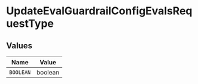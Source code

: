 # UpdateEvalGuardrailConfigEvalsRequestType


## Values

| Name      | Value     |
| --------- | --------- |
| `BOOLEAN` | boolean   |
